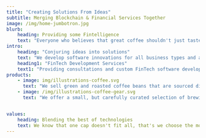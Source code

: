 ```yaml
---
title: "Creating Solutions From Ideas"
subtitle: Merging Blockchain & Financial Services Together
image: /img/home-jumbotron.jpg
blurb:
    heading: Providing some Fintelligence
    text: "Everyone who believes that great coffee shouldn't just taste good, it should do good too. We source all of our beans directly from small farmers."
intro:
    heading: "Conjuring ideas into solutions"
    text: "We develop software innovations for all business types and are driven by being a leading Fintech solutions company."
    heading1: "FinTech Development Services"
    text1: "Providing consultations and custom FinTech software development services for B2B payment processors, digital banks, lending providers and supply chain financing companies."
products:
    - image: img/illustrations-coffee.svg
      text: "We sell green and roasted coffee beans that are sourced directly from independent farmers and farm cooperatives. We’re proud to offer a variety of coffee beans grown with great care for the environment and local communities. Check our post or contact us directly for current availability."
    - image: /img/illustrations-coffee-gear.svg
      text: "We offer a small, but carefully curated selection of brewing gear and tools for every taste and experience level. No matter if you roast your own beans or just bought your first french press, you’ll find a gadget to fall in love with in our shop."


values:
    heading: Blending the best of technologies
    text: We know that one cap doesn't fit all, that's we choose the most secure, scalable and stable technologies to create solutions that not only fits right but also solves the bottlenecks experienced in the past with limited technologies.
---
```


